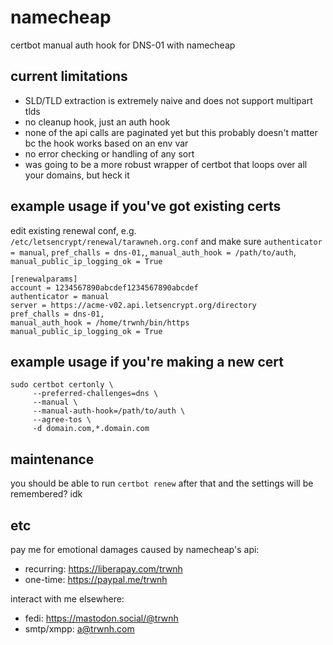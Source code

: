 # namecheap
certbot manual auth hook for DNS-01 with namecheap

## current limitations
- SLD/TLD extraction is extremely naive and does not support multipart tlds
- no cleanup hook, just an auth hook
- none of the api calls are paginated yet but this probably doesn't matter bc the hook works based on an env var
- no error checking or handling of any sort
- was going to be a more robust wrapper of certbot that loops over all your domains, but heck it

## example usage if you've got existing certs
edit existing renewal conf, e.g. `/etc/letsencrypt/renewal/tarawneh.org.conf` and make sure `authenticator = manual`, `pref_challs = dns-01,`, `manual_auth_hook = /path/to/auth`, `manual_public_ip_logging_ok = True`
```
[renewalparams]
account = 1234567890abcdef1234567890abcdef
authenticator = manual
server = https://acme-v02.api.letsencrypt.org/directory
pref_challs = dns-01,
manual_auth_hook = /home/trwnh/bin/https
manual_public_ip_logging_ok = True
```

## example usage if you're making a new cert

```
sudo certbot certonly \
     --preferred-challenges=dns \
     --manual \
     --manual-auth-hook=/path/to/auth \
     --agree-tos \
     -d domain.com,*.domain.com
```

## maintenance

you should be able to run `certbot renew` after that and the settings will be remembered? idk

## etc

pay me for emotional damages caused by namecheap's api:
- recurring: https://liberapay.com/trwnh
- one-time: https://paypal.me/trwnh

interact with me elsewhere:
- fedi: https://mastodon.social/@trwnh
- smtp/xmpp: a@trwnh.com
